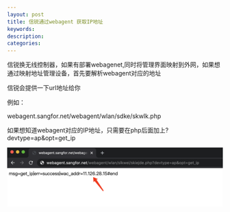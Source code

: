 ```yaml
---
layout: post
title: 信锐通过webagent 获取IP地址
keywords:
description:
categories:
---
```

<p>信锐换无线控制器，如果有部署webagenet,同时将管理界面映射到外网，如果想通过映射地址管理设备，首先要解析webagent对应的地址</p>
<p>信锐会提供一下url地址给你</p>
<p>例如：</p>
<p>webagent.sangfor.net/webagent/wlan/sdke/skwlk.php</p>
<p>如果想知道webagent对应的IP地址，只需要在php后面加上?devtype=ap&amp;opt=get_ip</p>
<p><img src="/images/blog/725676-20200727222847827-264918191.png" alt="" loading="lazy" /></p>
<p>&nbsp;</p>
    
